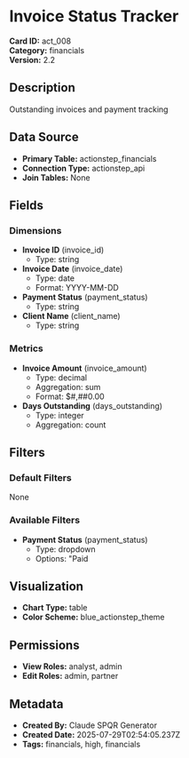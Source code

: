 # Invoice Status Tracker

**Card ID:** act_008  
**Category:** financials  
**Version:** 2.2  

## Description
Outstanding invoices and payment tracking

## Data Source
- **Primary Table:** actionstep_financials
- **Connection Type:** actionstep_api
- **Join Tables:** None

## Fields

### Dimensions
- **Invoice ID** (invoice_id)
  - Type: string
- **Invoice Date** (invoice_date)
  - Type: date
  - Format: YYYY-MM-DD
- **Payment Status** (payment_status)
  - Type: string
- **Client Name** (client_name)
  - Type: string

### Metrics
- **Invoice Amount** (invoice_amount)
  - Type: decimal
  - Aggregation: sum
  - Format: $#,##0.00
- **Days Outstanding** (days_outstanding)
  - Type: integer
  - Aggregation: count

## Filters

### Default Filters
None

### Available Filters
- **Payment Status** (payment_status)
  - Type: dropdown
  - Options: "Paid

## Visualization
- **Chart Type:** table
- **Color Scheme:** blue_actionstep_theme

## Permissions
- **View Roles:** analyst, admin
- **Edit Roles:** admin, partner

## Metadata
- **Created By:** Claude SPQR Generator
- **Created Date:** 2025-07-29T02:54:05.237Z
- **Tags:** financials, high, financials
